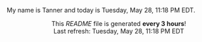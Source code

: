 My name is Tanner and today is Tuesday, May 28, 11:18 PM EDT.

<p align="center">This <i>README</i> file is generated <b>every 3 hours</b>!</br>Last refresh: Tuesday, May 28, 11:18 PM EDT<br /></p>
